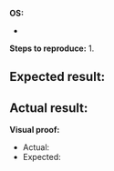 <!-- Keep the '-' bullet point indicators and '**' for the titles in each bug report for consistency --> 
**OS:** 
<!-- This section is optional, aka only if relevant -->
<!-- For frontend tasks, list the operating system and browser version --> 
- 

**Steps to reproduce:**
1. 

**Expected result:**
- 

**Actual result:**
- 

**Visual proof:**
- Actual: <!-- For frontend tasks, please highlight/box the parts which do not match the mockups --> 
- Expected: <!-- Optional (if relevant); for frontend tasks, this would mean the corresponding mockup --> 
